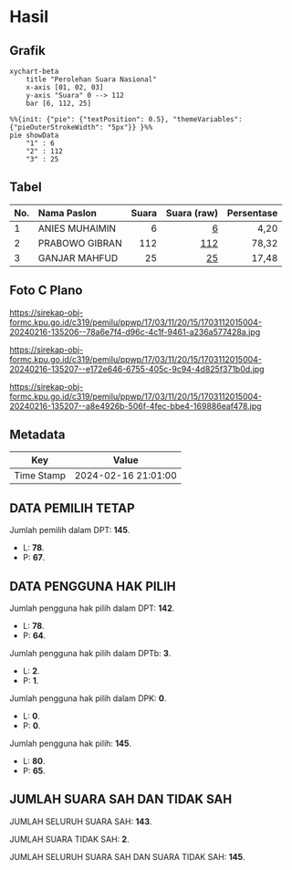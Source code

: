 # Hasil

## Grafik

```mermaid
xychart-beta
    title "Perolehan Suara Nasional"
    x-axis [01, 02, 03]
    y-axis "Suara" 0 --> 112
    bar [6, 112, 25]
```

```mermaid
%%{init: {"pie": {"textPosition": 0.5}, "themeVariables": {"pieOuterStrokeWidth": "5px"}} }%%
pie showData
    "1" : 6
    "2" : 112
    "3" : 25
```

## Tabel

| No. | Nama Paslon    | Suara | Suara (raw) | Persentase |
|:--- |:-------------- | -----:| -----------:| ----------:|
| 1   | ANIES MUHAIMIN | 6     | [6][p-1]    | 4,20       |
| 2   | PRABOWO GIBRAN | 112   | [112][p-2]  | 78,32      |
| 3   | GANJAR MAHFUD  | 25    | [25][p-3]   | 17,48      |


[p-1]: https://github.com/gigit-pemilu/pemilu-2024/blob/main/pilpres/hitung-suara/sub/17-bengkulu/sub/03-bengkulu-utara/sub/11-batik-nau/sub/2015-air-manganyau/sub/004-tps/sub/paslon-1.txt
[p-2]: https://github.com/gigit-pemilu/pemilu-2024/blob/main/pilpres/hitung-suara/sub/17-bengkulu/sub/03-bengkulu-utara/sub/11-batik-nau/sub/2015-air-manganyau/sub/004-tps/sub/paslon-2.txt
[p-3]: https://github.com/gigit-pemilu/pemilu-2024/blob/main/pilpres/hitung-suara/sub/17-bengkulu/sub/03-bengkulu-utara/sub/11-batik-nau/sub/2015-air-manganyau/sub/004-tps/sub/paslon-3.txt

## Foto C Plano

https://sirekap-obj-formc.kpu.go.id/c319/pemilu/ppwp/17/03/11/20/15/1703112015004-20240216-135206--78a6e7f4-d96c-4c1f-9461-a236a577428a.jpg

https://sirekap-obj-formc.kpu.go.id/c319/pemilu/ppwp/17/03/11/20/15/1703112015004-20240216-135207--e172e646-6755-405c-9c94-4d825f371b0d.jpg

https://sirekap-obj-formc.kpu.go.id/c319/pemilu/ppwp/17/03/11/20/15/1703112015004-20240216-135207--a8e4926b-506f-4fec-bbe4-169886eaf478.jpg


## Metadata

| Key        | Value               |
| ---------- | ------------------- |
| Time Stamp | 2024-02-16 21:01:00 |


## DATA PEMILIH TETAP

Jumlah pemilih dalam DPT: **145**.
 * L: **78**.
 * P: **67**.

## DATA PENGGUNA HAK PILIH

Jumlah pengguna hak pilih dalam DPT: **142**.
 * L: **78**.
 * P: **64**.

Jumlah pengguna hak pilih dalam DPTb: **3**.
 * L: **2**.
 * P: **1**.

Jumlah pengguna hak pilih dalam DPK: **0**.
 * L: **0**.
 * P: **0**.

Jumlah pengguna hak pilih: **145**.
 * L: **80**.
 * P: **65**.

## JUMLAH SUARA SAH DAN TIDAK SAH

JUMLAH SELURUH SUARA SAH: **143**.

JUMLAH SUARA TIDAK SAH: **2**.

JUMLAH SELURUH SUARA SAH DAN SUARA TIDAK SAH: **145**.


